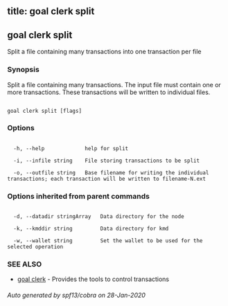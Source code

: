 title: goal clerk split
---
## goal clerk split



Split a file containing many transactions into one transaction per file



### Synopsis



Split a file containing many transactions.  The input file must contain one or more transactions.  These transactions will be written to individual files.



```

goal clerk split [flags]

```



### Options



```

  -h, --help             help for split

  -i, --infile string    File storing transactions to be split

  -o, --outfile string   Base filename for writing the individual transactions; each transaction will be written to filename-N.ext

```



### Options inherited from parent commands



```

  -d, --datadir stringArray   Data directory for the node

  -k, --kmddir string         Data directory for kmd

  -w, --wallet string         Set the wallet to be used for the selected operation

```



### SEE ALSO



* [goal clerk](../../clerk/clerk/)	 - Provides the tools to control transactions 


###### Auto generated by spf13/cobra on 28-Jan-2020

